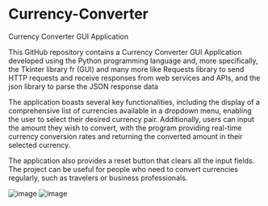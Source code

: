 # Currency-Converter
Currency Converter GUI Application

This GitHub repository contains a Currency Converter GUI Application developed using the Python programming language and, more specifically, the Tkinter library fr (GUI)
and many more like Requests library to send HTTP requests and receive responses from web services and APIs, and the json library to parse the JSON response data

The application boasts several key functionalities, including the display of a comprehensive list of currencies available in a dropdown menu, enabling the user to select their desired currency pair. Additionally, users can input the amount they wish to convert, with the program providing real-time currency conversion rates and returning the converted amount in their selected currency.

The application also provides a reset button that clears all the input fields. The project can be useful for people who need to convert currencies regularly, such as travelers or business professionals.



![image](https://user-images.githubusercontent.com/114822461/236992436-8ad9cd33-12c3-40bf-8980-bdfea3fd350c.png)           ![image](https://user-images.githubusercontent.com/114822461/236992200-a1c1cb7a-1457-4b32-b8f8-c40bf1609329.png)


